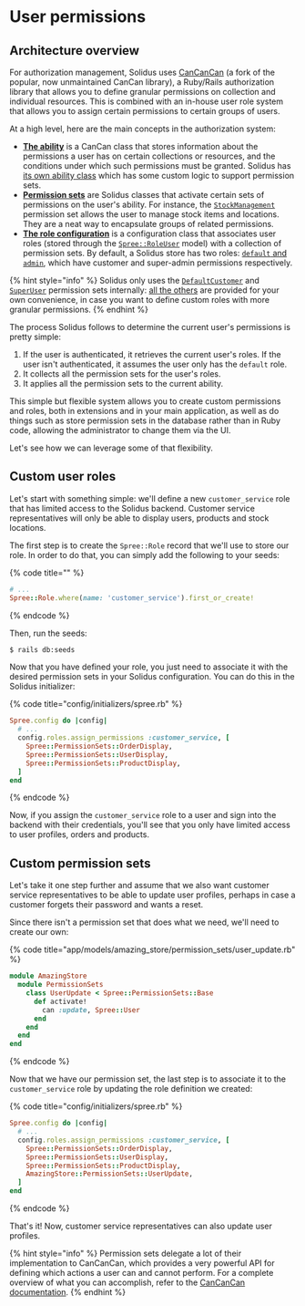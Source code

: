 # User permissions

## Architecture overview

For authorization management, Solidus uses [CanCanCan](https://github.com/CanCanCommunity/cancancan) \(a fork of the popular, now unmaintained CanCan library\), a Ruby/Rails authorization library that allows you to define granular permissions on collection and individual resources. This is combined with an in-house user role system that allows you to assign certain permissions to certain groups of users.

At a high level, here are the main concepts in the authorization system:

* [**The ability**](https://github.com/CanCanCommunity/cancancan#define-abilities) is a CanCan class that stores information about the permissions a user has on certain collections or resources, and the conditions under which such permissions must be granted. Solidus has [its own ability class](https://github.com/solidusio/solidus/blob/v3.0/core/app/models/spree/ability.rb) which has some custom logic to support permission sets.
* [**Permission sets**](https://github.com/solidusio/solidus/tree/master/core/lib/spree/permission_sets) are Solidus classes that activate certain sets of permissions on the user's ability. For instance, the [`StockManagement`](https://github.com/solidusio/solidus/blob/v3.0/core/lib/spree/permission_sets/stock_management.rb) permission set allows the user to manage stock items and locations. They are a neat way to encapsulate groups of related permissions.
* [**The role configuration**](https://github.com/solidusio/solidus/blob/v3.0/core/lib/spree/core/role_configuration.rb) is a configuration class that associates user roles \(stored through the [`Spree::RoleUser`](https://github.com/solidusio/solidus/blob/v3.0/core/app/models/spree/role_user.rb) model\) with a collection of permission sets. By default, a Solidus store has two roles: [`default` and `admin`](https://github.com/solidusio/solidus/blob/v3.0/core/lib/spree/app_configuration.rb#L492), which have customer and super-admin permissions respectively.

{% hint style="info" %}
Solidus only uses the [`DefaultCustomer`](https://github.com/solidusio/solidus/blob/v3.0/core/lib/spree/permission_sets/default_customer.rb) and [`SuperUser`](https://github.com/solidusio/solidus/blob/v3.0/core/lib/spree/permission_sets/super_user.rb) permission sets internally: [all the others](https://github.com/solidusio/solidus/tree/master/core/lib/spree/permission_sets) are provided for your own convenience, in case you want to define custom roles with more granular permissions.
{% endhint %}

The process Solidus follows to determine the current user's permissions is pretty simple:

1. If the user is authenticated, it retrieves the current user's roles. If the user isn't authenticated, it assumes the user only has the `default` role.
2. It collects all the permission sets for the user's roles.
3. It applies all the permission sets to the current ability.

This simple but flexible system allows you to create custom permissions and roles, both in extensions and in your main application, as well as do things such as store permission sets in the database rather than in Ruby code, allowing the administrator to change them via the UI.

Let's see how we can leverage some of that flexibility.

## Custom user roles

Let's start with something simple: we'll define a new `customer_service` role that has limited access to the Solidus backend. Customer service representatives will only be able to display users, products and stock locations.

The first step is to create the `Spree::Role` record that we'll use to store our role. In order to do that, you can simply add the following to your seeds:

{% code title="" %}
```ruby
# ...
Spree::Role.where(name: 'customer_service').first_or_create!
```
{% endcode %}

Then, run the seeds:

```bash
$ rails db:seeds
```

Now that you have defined your role, you just need to associate it with the desired permission sets in your Solidus configuration. You can do this in the Solidus initializer:

{% code title="config/initializers/spree.rb" %}
```ruby
Spree.config do |config|
  # ...
  config.roles.assign_permissions :customer_service, [
    Spree::PermissionSets::OrderDisplay,
    Spree::PermissionSets::UserDisplay,
    Spree::PermissionSets::ProductDisplay,
  ]
end
```
{% endcode %}

Now, if you assign the `customer_service` role to a user and sign into the backend with their credentials, you'll see that you only have limited access to user profiles, orders and products.

## Custom permission sets

Let's take it one step further and assume that we also want customer service representatives to be able to update user profiles, perhaps in case a customer forgets their password and wants a reset.

Since there isn't a permission set that does what we need, we'll need to create our own:

{% code title="app/models/amazing\_store/permission\_sets/user\_update.rb" %}
```ruby
module AmazingStore
  module PermissionSets
    class UserUpdate < Spree::PermissionSets::Base
      def activate!
        can :update, Spree::User
      end
    end
  end
end
```
{% endcode %}

Now that we have our permission set, the last step is to associate it to the `customer_service` role by updating the role definition we created:

{% code title="config/initializers/spree.rb" %}
```ruby
Spree.config do |config|
  # ...
  config.roles.assign_permissions :customer_service, [
    Spree::PermissionSets::OrderDisplay,
    Spree::PermissionSets::UserDisplay,
    Spree::PermissionSets::ProductDisplay,
    AmazingStore::PermissionSets::UserUpdate,
  ]
end
```
{% endcode %}

That's it! Now, customer service representatives can also update user profiles.

{% hint style="info" %}
Permission sets delegate a lot of their implementation to CanCanCan, which provides a very powerful API for defining which actions a user can and cannot perform. For a complete overview of what you can accomplish, refer to the [CanCanCan documentation](https://github.com/CanCanCommunity/cancancan).
{% endhint %}

